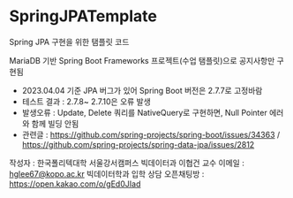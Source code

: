 # SpringJPATemplate
Spring JPA 구현을 위한 탬플릿 코드

MariaDB 기반 Spring Boot Frameworks 프로젝트(수업 탬플릿)으로 공지사항만 구현됨

* 2023.04.04 기준 JPA 버그가 있어 Spring Boot 버전은 2.7.7로 고정바람
* 테스트 결과 : 2.7.8~ 2.7.10은 오류 발생
* 발생오류 : Update, Delete 쿼리를 NativeQuery로 구현하면, Null Pointer 에러와 함께 빌딩 안됨
* 관련글 : https://github.com/spring-projects/spring-boot/issues/34363 / https://github.com/spring-projects/spring-data-jpa/issues/2812


작성자 : 한국폴리텍대학 서울강서캠퍼스 빅데이터과 이협건 교수
이메일 : hglee67@kopo.ac.kr
빅데이터학과 입학 상담 오픈채팅방 : https://open.kakao.com/o/gEd0JIad
